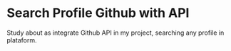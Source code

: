 # Search Profile Github with API
Study about as integrate Github API in my project, searching any profile in plataform.
